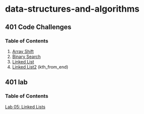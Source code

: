 # data-structures-and-algorithms

## 401 Code Challenges

### Table of Contents

1. [Array Shift](401-code-challenges/array-shift/README.md) 
2. [Binary Search](401-code-challenges/README/Binary-Search.md)
3. [Linked List](401-code-challenges/README/Linked-List-Code-Challenge.md)
4. [Linked List2](401-code-challenges/README/Linked-List(kth_from_end).md) (kth_from_end)

## 401 lab

### Table of Contents

[Lab 05: Linked Lists](401-code-challenges/README/Linked-Lists.md)

